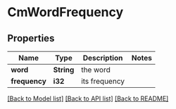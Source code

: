# CmWordFrequency

## Properties

Name | Type | Description | Notes
------------ | ------------- | ------------- | -------------
**word** | **String** | the word | 
**frequency** | **i32** | its frequency | 

[[Back to Model list]](../README.md#documentation-for-models) [[Back to API list]](../README.md#documentation-for-api-endpoints) [[Back to README]](../README.md)


